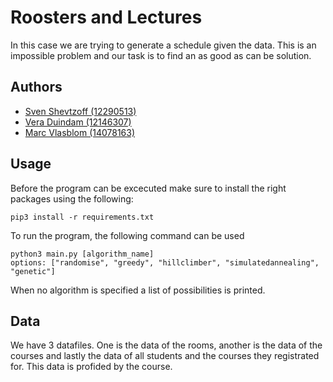 
# Roosters and Lectures

In this case we are trying to generate a schedule given the data. This is an impossible problem and our task is to find an as good as can be solution.

## Authors

- [Sven Shevtzoff (12290513)](https://github.com/SvenShevtzoff) 
- [Vera Duindam (12146307)](https://github.com/veraduindam) 
- [Marc Vlasblom (14078163)](https://github.com/marcBook-air)  



## Usage
Before the program can be excecuted make sure to install the right packages using the following:

    pip3 install -r requirements.txt

To run the program, the following command can be used

    python3 main.py [algorithm_name]
    options: ["randomise", "greedy", "hillclimber", "simulatedannealing", "genetic"]

When no algorithm is specified a list of possibilities is printed.


## Data

We have 3 datafiles. One is the data of the rooms, another is the data of the courses and lastly the data of all students and the courses they registrated for.
This data is profided by the course.


